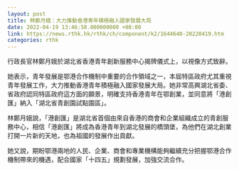 ```yaml
---
layout: post
title: 林鄭月娥：大力推動香港青年積極融入國家發展大局
date: 2022-04-19 13:46:58.000000000 +08:00
link: https://news.rthk.hk/rthk/ch/component/k2/1644640-20220419.htm
categories: rthk
---
```


行政長官林鄭月娥於湖北省香港青年創新服務中心揭牌儀式上，以視像方式致辭。

她表示，青年發展是鄂港合作機制中重要的合作領域之一，本屆特區政府尤其重視青年發展工作，大力推動香港青年積極融入國家發展大局。她非常高興湖北省委、省政府認同特區政府這方面的願景，明確支持香港青年在鄂創業，並同意將「港創匯」納入「湖北省青創園試點園區」。

林鄭月娥說，「港創匯」是湖北省首個由來自香港的商會和企業組織成立的青創服務中心，相信「港創匯」將成為香港青年到湖北發展的橋頭堡，為他們在湖北創業打開一片新的天地，也為祖國的發展作出貢獻。

她又說，期盼鄂港兩地的人民、企業、商會和專業機構能夠繼續充分把握鄂港合作機制帶來的機遇，配合國家「十四五」規劃發展，加強交流合作。
